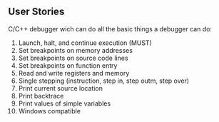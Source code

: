 User Stories
---

C/C++ debugger wich can do all the basic things a debugger can do:

1. Launch, halt, and continue execution (MUST)
2. Set breakpoints on memory addresses
3. Set breakpoints on source code lines
4. Set breakpoints on function entry
5. Read and write registers and memory
6. Single stepping (instruction, step in, step outm, step over)
7. Print current source location
8. Print backtrace
9. Print values of simple variables
10. Windows compatible
